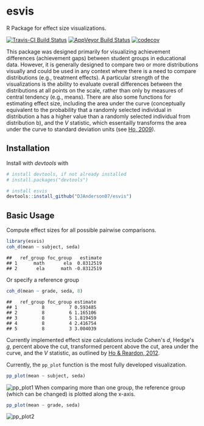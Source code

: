 # esvis
R Package for effect size visualizations.

[![Travis-CI Build Status](https://travis-ci.org/DJAnderson07/esvis.svg?branch=master)](https://travis-ci.org/DJAnderson07/esvis) 
[![AppVeyor Build Status](https://ci.appveyor.com/api/projects/status/github/DJAnderson07/esvis?branch=master&svg=true)](https://ci.appveyor.com/project/DJAnderson07/esvis) 
[![codecov](https://codecov.io/gh/DJAnderson07/esvis/branch/master/graph/badge.svg)](https://codecov.io/gh/DJAnderson07/esvis)

This package was designed primarily for visualizing achievement differences (achievement gaps) between student groups in educational data. However, it is generally designed to compare two or more distributions visually and could be used in any context where there is a need to compare distributions (e.g., treatment effects). A particular strength of the visualizations is the ability to evaluate overall differences between the distributions at all points on the scale, rather than only by measures of central tendency (e.g., means). There are also some functions for estimating effect size, including the area under the curve (conceptually equivalent to the probability that a randomly selected individual in distribution a has a higher value than a randomly selected individual from distribution b), and the *V* statistic, which essentailly transforms the area under the curve to standard deviation units (see [Ho, 2009](https://www.jstor.org/stable/40263526?seq=1#page_scan_tab_contents)).

## Installation
Install with *devtools* with


```r
# install devtools, if not already installed
# install.packages("devtools")

# install esvis
devtools::install_github("DJAnderson07/esvis")
```

## Basic Usage

Compute effect sizes for all possible pairwise comparisons.


```r
library(esvis)
coh_d(mean ~ subject, seda)
```

```
##   ref_group foc_group   estimate
## 1      math       ela  0.8312519
## 2       ela      math -0.8312519
```

Or specify a reference group


```r
coh_d(mean ~ grade, seda, 8)
```

```
##   ref_group foc_group estimate
## 1         8         7 0.593485
## 2         8         6 1.165106
## 3         8         5 1.819459
## 4         8         4 2.416754
## 5         8         3 3.004039
```

Currently implemented effect size calculations include Cohen's *d*, Hedge's *g*, percent above the cut, transformed percent above the cut, area under the curve, and the *V* statistic, as outlined by [Ho & Reardon, 2012](http://journals.sagepub.com/doi/abs/10.3102/1076998611411918).

Currently, the `pp_plot` function is the most fully developed visualization.


```r
pp_plot(mean ~ subject, seda)
```

![pp_plot1](https://www.dropbox.com/s/bcoc8hafqzkmitk/pp_plot1-1.png?dl=0)
When comparing more than one group, the reference group (which can be changed) is plotted along the x-axis.


```r
pp_plot(mean ~ grade, seda)
```
![pp_plot2](https://www.dropbox.com/s/20wsr89xvs63ktc/pp_plot2-1.png?dl=0)